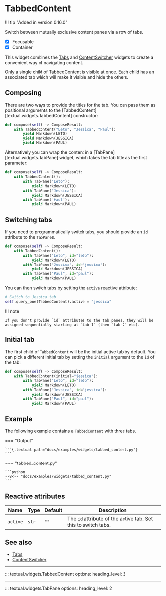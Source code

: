 # TabbedContent

!!! tip "Added in version 0.16.0"

Switch between mutually exclusive content panes via a row of tabs.

- [x] Focusable
- [x] Container

This widget combines the [Tabs](../widgets/tabs.md) and [ContentSwitcher](../widgets/content_switcher.md) widgets to create a convenient way of navigating content.

Only a single child of TabbedContent is visible at once.
Each child has an associated tab which will make it visible and hide the others.

## Composing

There are two ways to provide the titles for the tab.
You can pass them as positional arguments to the [TabbedContent][textual.widgets.TabbedContent] constructor:

```python
def compose(self) -> ComposeResult:
    with TabbedContent("Leto", "Jessica", "Paul"):
        yield Markdown(LETO)
        yield Markdown(JESSICA)
        yield Markdown(PAUL)
```

Alternatively you can wrap the content in a [TabPane][textual.widgets.TabPane] widget, which takes the tab title as the first parameter:

```python
def compose(self) -> ComposeResult:
    with TabbedContent():
        with TabPane("Leto"):
            yield Markdown(LETO)
        with TabPane("Jessica"):
            yield Markdown(JESSICA)
        with TabPane("Paul"):
            yield Markdown(PAUL)
```

## Switching tabs

If you need to programmatically switch tabs, you should provide an `id` attribute to the `TabPane`s.

```python
def compose(self) -> ComposeResult:
    with TabbedContent():
        with TabPane("Leto", id="leto"):
            yield Markdown(LETO)
        with TabPane("Jessica", id="jessica"):
            yield Markdown(JESSICA)
        with TabPane("Paul", id="paul"):
            yield Markdown(PAUL)
```

You can then switch tabs by setting the `active` reactive attribute:

```python
# Switch to Jessica tab
self.query_one(TabbedContent).active = "jessica"
```

!!! note

    If you don't provide `id` attributes to the tab panes, they will be assigned sequentially starting at `tab-1` (then `tab-2` etc).

## Initial tab

The first child of `TabbedContent` will be the initial active tab by default. You can pick a different initial tab by setting the `initial` argument to the `id` of the tab:

```python
def compose(self) -> ComposeResult:
    with TabbedContent(initial="jessica"):
        with TabPane("Leto", id="leto"):
            yield Markdown(LETO)
        with TabPane("Jessica", id="jessica"):
            yield Markdown(JESSICA)
        with TabPane("Paul", id="paul"):
            yield Markdown(PAUL)
```

## Example

The following example contains a `TabbedContent` with three tabs.

=== "Output"

    ```{.textual path="docs/examples/widgets/tabbed_content.py"}
    ```

=== "tabbed_content.py"

    ```python
    --8<-- "docs/examples/widgets/tabbed_content.py"
    ```

## Reactive attributes

| Name     | Type  | Default | Description                                                    |
| -------- | ----- | ------- | -------------------------------------------------------------- |
| `active` | `str` | `""`    | The `id` attribute of the active tab. Set this to switch tabs. |


## See also


- [Tabs](tabs.md)
- [ContentSwitcher](content_switcher.md)


---


::: textual.widgets.TabbedContent
    options:
      heading_level: 2


---


::: textual.widgets.TabPane
    options:
      heading_level: 2
